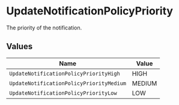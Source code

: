 # UpdateNotificationPolicyPriority

The priority of the notification.


## Values

| Name                                     | Value                                    |
| ---------------------------------------- | ---------------------------------------- |
| `UpdateNotificationPolicyPriorityHigh`   | HIGH                                     |
| `UpdateNotificationPolicyPriorityMedium` | MEDIUM                                   |
| `UpdateNotificationPolicyPriorityLow`    | LOW                                      |
